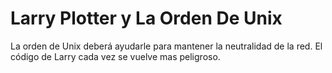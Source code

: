 # Larry Plotter y La Orden De Unix

La orden de Unix deberá ayudarle para mantener la neutralidad de la red.
El código de Larry cada vez se vuelve mas peligroso.
